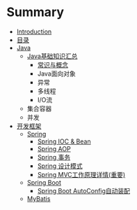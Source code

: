 # Summary

* [Introduction](README.md)
* [目录](directory.md)
* [Java](java_base/start.md)
    * [Java基础知识汇总](java_base/startJava.md)
        * [常识与概念](java_base/basicKills.md)
        * Java面向对象
        * 异常
        * 多线程
        * I/O流
    * 集合容器
    * 并发
* [开发框架](develop_framework/start.md)
    * [Spring](develop_framework/Spring/Spring.md)
        * [Spring IOC & Bean](develop_framework/Spring/IOC_Bean.md)
        * [Spring AOP](develop_framework/Spring/Spring_AOP.md)
        * [Spring 事务](develop_framework/Spring/Spring_Transaction.md)
        * [Spring 设计模式](develop_framework/Spring/Spring_DesignModel.md)
        * [Spring MVC工作原理详情(重要)](develop_framework/Spring/SpringMVC.md)
    * [Spring Boot](develop_framework/SpringBoot/SpringBoot.md)
        * [Spring Boot AutoConfig自动装配](develop_framework/SpringBoot/SpringBoot_AutoConfig.md)
    * [MyBatis](develop_framework/MyBatis.md)

